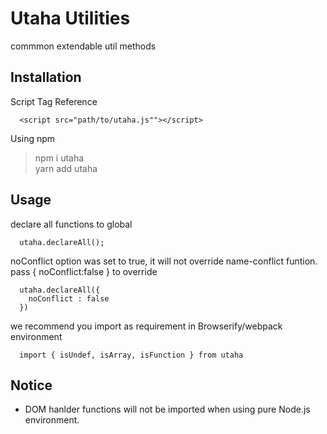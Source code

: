 # Utaha Utilities

commmon extendable util methods

## Installation
Script Tag Reference
```
  <script src="path/to/utaha.js""></script>
```

Using npm
> npm i utaha  
yarn add utaha
## Usage
declare all functions to global  
```
  utaha.declareAll();
```
noConflict option was set to true, it will not override name-conflict funtion. pass { noConflict:false } to override
```
  utaha.declareAll({
    noConflict : false
  })
```
we recommend you import as requirement in Browserify/webpack environment
```
  import { isUndef, isArray, isFunction } from utaha
``` 
## Notice
- DOM hanlder functions will not be imported when using pure Node.js environment.

<!-- 造轮子一直都是前端开发中绕不过去的槛，作为初学者倒是不用想太多，自己私底下一定要造，你造轮子写的每一行代码都会化成你的底蕴。

值得模仿的库很多，经典的比如 jQuery、 Lodash ，大型一点比如 vuejs 、react ，我们可以在模仿这些库中学到很多代码技巧，但是更重要的是摸清这些库的设计思想。始终要提现自己的是，语言和代码只是工具，体系和思想才是灵魂，什么时候你使用语言就像拿起锤子钉钉子一样自然，什么时候你就能造出自己的摩天大厦。

好吧，万丈高楼平地起，我们先从简单的开始，给我们的项目取名 **adam** ，你们的项目名你们自己决定。

这里是[基础代码](http://git.imweb.io/imweb-teacher/adam)，里面有十个函数了，完善这十个函数，**重点是，要有测试用例**。

这个项目**完全自由**，目录结构自己决定，甚至测试框架都可以自己定。

给了十个函数，但不限定十个，你们自己使用频率非常高的函数可以加进来。

**注意**：

* `npm run test` 可以跑测试
* code coverage 90% 以上
* `npm run coverage` 跑测试并告知 coverage 的结果

**加分项**：

1. 使用 ES6 ，并且编译出一份 ES5 的文件
2. 遵从 ESLint 或者 standardjs 等代码规范
3. 函数多多益善
4. [发布到 npm](https://github.com/muwenzi/Program-Blog/issues/12) ，发布后把链接贴到你的总结里
5. 测试文件统一归到 `test` 目录下
6. code coverage 不小于 95%
7. 使用 git hook 来自动跑用例和代码覆盖率
   * [自定义 Git - Git 钩子](https://git-scm.com/book/zh/v2/%E8%87%AA%E5%AE%9A%E4%B9%89-Git-Git-%E9%92%A9%E5%AD%90)
   * [husky](https://github.com/typicode/husky) -->
